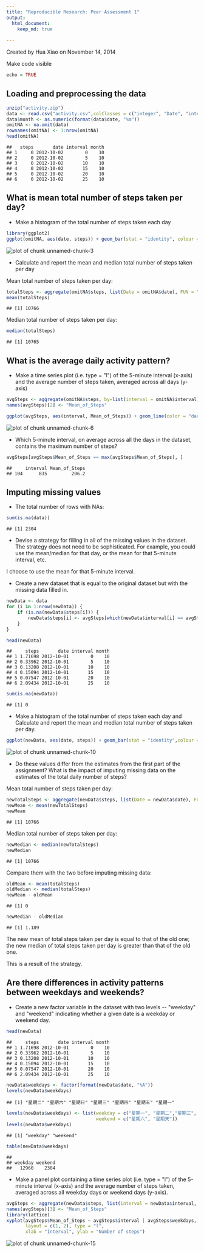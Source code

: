 ```yaml
---
title: "Reproducible Research: Peer Assessment 1"
output: 
  html_document:
    keep_md: true
    
---
```

Created by Hua Xiao on November 14, 2014

Make code visible

```r
echo = TRUE
```

## Loading and preprocessing the data

```r
unzip("activity.zip")
data <- read.csv("activity.csv",colClasses = c("integer", "Date", "integer"))
data$month <- as.numeric(format(data$date, "%m"))
omitNA <- na.omit(data)
rownames(omitNA) <- 1:nrow(omitNA)
head(omitNA)
```

```
##   steps       date interval month
## 1     0 2012-10-02        0    10
## 2     0 2012-10-02        5    10
## 3     0 2012-10-02       10    10
## 4     0 2012-10-02       15    10
## 5     0 2012-10-02       20    10
## 6     0 2012-10-02       25    10
```
## What is mean total number of steps taken per day?
* Make a histogram of the total number of steps taken each day

```r
library(ggplot2)
ggplot(omitNA, aes(date, steps)) + geom_bar(stat = "identity", colour = "dark blue", fill = "dark blue", width = 0.5) + facet_grid(. ~ month, scales = "free") + labs(title = "Histogram of Total Number of Steps Taken Per Day", x = "Date", y = "Total number of steps")
```

![plot of chunk unnamed-chunk-3](figure/unnamed-chunk-3.png) 

* Calculate and report the mean and median total number of steps taken per day

Mean total number of steps taken per day:

```r
totalSteps <- aggregate(omitNA$steps, list(Date = omitNA$date), FUN = "sum")$x
mean(totalSteps)
```

```
## [1] 10766
```

Median total number of steps taken per day:

```r
median(totalSteps)
```

```
## [1] 10765
```

## What is the average daily activity pattern?
* Make a time series plot (i.e. type = "l") of the 5-minute interval (x-axis) and the average number of steps taken, averaged across all days (y-axis)


```r
avgSteps <- aggregate(omitNA$steps, by=list(interval = omitNA$interval), FUN = mean)
names(avgSteps)[2] <- "Mean_of_Steps"

ggplot(avgSteps, aes(interval, Mean_of_Steps)) + geom_line(color = "dark blue", size = 0.5) + labs(title = "Time Series Plot of the 5-minute Interval", x = "5-minute intervals", y = "Average Number of Steps Taken")
```

![plot of chunk unnamed-chunk-6](figure/unnamed-chunk-6.png) 

* Which 5-minute interval, on average across all the days in the dataset, contains the maximum number of steps?

```r
avgSteps[avgSteps$Mean_of_Steps == max(avgSteps$Mean_of_Steps), ]
```

```
##     interval Mean_of_Steps
## 104      835         206.2
```


## Imputing missing values
* The total number of rows with NAs:


```r
sum(is.na(data))
```

```
## [1] 2304
```

* Devise a strategy for filling in all of the missing values in the dataset. The strategy does not need to be sophisticated. For example, you could use the mean/median for that day, or the mean for that 5-minute interval, etc.

I choose to use the mean for that 5-minute interval.

* Create a new dataset that is equal to the original dataset but with the missing data filled in.


```r
newData <- data 
for (i in 1:nrow(newData)) {
    if (is.na(newData$steps[i])) {
        newData$steps[i] <- avgSteps[which(newData$interval[i] == avgSteps$interval), ]$Mean_of_Steps
    }
}

head(newData)
```

```
##     steps       date interval month
## 1 1.71698 2012-10-01        0    10
## 2 0.33962 2012-10-01        5    10
## 3 0.13208 2012-10-01       10    10
## 4 0.15094 2012-10-01       15    10
## 5 0.07547 2012-10-01       20    10
## 6 2.09434 2012-10-01       25    10
```

```r
sum(is.na(newData))
```

```
## [1] 0
```

* Make a histogram of the total number of steps taken each day and Calculate and report the mean and median total number of steps taken per day. 


```r
ggplot(newData, aes(date, steps)) + geom_bar(stat = "identity",colour = "dark blue", fill = "dark blue", width = 0.7) + facet_grid(. ~ month, scales = "free") + labs(title = "Histogram of Total Number of Steps Taken Each Day (no NAs)", x = "Date", y = "Total number of steps")
```

![plot of chunk unnamed-chunk-10](figure/unnamed-chunk-10.png) 

* Do these values differ from the estimates from the first part of the assignment? What is the impact of imputing missing data on the estimates of the total daily number of steps?

Mean total number of steps taken per day:

```r
newTotalSteps <- aggregate(newData$steps, list(Date = newData$date), FUN = "sum")$x
newMean <- mean(newTotalSteps)
newMean
```

```
## [1] 10766
```
Median total number of steps taken per day:

```r
newMedian <- median(newTotalSteps)
newMedian
```

```
## [1] 10766
```
Compare them with the two before imputing missing data:

```r
oldMean <- mean(totalSteps)
oldMedian <- median(totalSteps)
newMean - oldMean
```

```
## [1] 0
```

```r
newMedian - oldMedian
```

```
## [1] 1.189
```
The new mean of total steps taken per day is equal to that of the old one; the new median of total steps taken per day is greater than that of the old one.

This is a result of the strategy.

## Are there differences in activity patterns between weekdays and weekends?
* Create a new factor variable in the dataset with two levels -- "weekday" and "weekend" indicating whether a given date is a weekday or weekend day.


```r
head(newData)
```

```
##     steps       date interval month
## 1 1.71698 2012-10-01        0    10
## 2 0.33962 2012-10-01        5    10
## 3 0.13208 2012-10-01       10    10
## 4 0.15094 2012-10-01       15    10
## 5 0.07547 2012-10-01       20    10
## 6 2.09434 2012-10-01       25    10
```

```r
newData$weekdays <- factor(format(newData$date, "%A"))
levels(newData$weekdays)
```

```
## [1] "星期二" "星期六" "星期日" "星期三" "星期四" "星期五" "星期一"
```

```r
levels(newData$weekdays) <- list(weekday = c("星期一", "星期二","星期三", "星期四", "星期五"),
                                 weekend = c("星期六", "星期天"))
levels(newData$weekdays)
```

```
## [1] "weekday" "weekend"
```

```r
table(newData$weekdays)
```

```
## 
## weekday weekend 
##   12960    2304
```

* Make a panel plot containing a time series plot (i.e. type = "l") of the 5-minute interval (x-axis) and the average number of steps taken, averaged across all weekday days or weekend days (y-axis).


```r
avgSteps <- aggregate(newData$steps, list(interval = newData$interval, weekdays = newData$weekdays),FUN = mean)
names(avgSteps)[3] <- "Mean_of_Steps"
library(lattice)
xyplot(avgSteps$Mean_of_Steps ~ avgSteps$interval | avgSteps$weekdays, 
       layout = c(1, 2), type = "l", 
       xlab = "Interval", ylab = "Number of steps")
```

![plot of chunk unnamed-chunk-15](figure/unnamed-chunk-15.png) 

